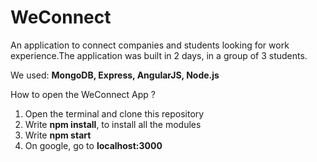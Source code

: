 # WeConnect
An application to connect companies and students looking for work experience.The application was built in 2 days, in a group of 3 students.

We used: **MongoDB, Express, AngularJS, Node.js**

How to open the WeConnect App ?

1) Open the terminal and clone this repository
2) Write **npm install**, to install all the modules
3) Write **npm start**
4) On google, go to **localhost:3000**
